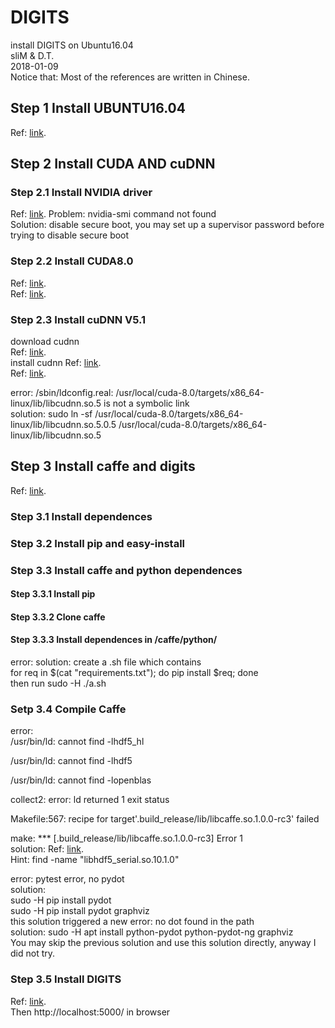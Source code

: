 # DIGITS
install DIGITS on Ubuntu16.04 <br />
sliM & D.T. <br />
2018-01-09 <br />
Notice that: Most of the references are written in Chinese.

## Step 1 Install UBUNTU16.04
Ref: [link](http://www.cnblogs.com/Duane/p/6776302.html"Chinese").
## Step 2 Install CUDA AND cuDNN
### Step 2.1 Install NVIDIA driver
Ref: [link](http://blog.csdn.net/cdwxx1234/article/details/75121562 "Chinese").
Problem: nvidia-smi command not found <br/>
Solution: disable secure boot, you may set up a supervisor password before trying to disable secure boot <br/>
### Step 2.2 Install CUDA8.0
Ref: [link](http://blog.csdn.net/cdwxx1234/article/details/75121562 "Chinese").<br/>
Ref: [link](http://blog.csdn.net/autocyz/article/details/52299889/ "Chinese").
### Step 2.3 Install cuDNN V5.1
download cudnn <br/>
Ref: [link](https://developer.nvidia.com/rdp/cudnn-archive "Chinese").<br/>
install cudnn
Ref: [link](http://blog.csdn.net/cdwxx1234/article/details/75121562 "Chinese").<br/>
Ref: [link](http://blog.csdn.net/jhszh418762259/article/details/52958287?locationNum=8&fps=1 "Chinese").<br/>

error: /sbin/ldconfig.real: /usr/local/cuda-8.0/targets/x86_64-linux/lib/libcudnn.so.5 is not a symbolic link <br/>
solution: sudo ln -sf /usr/local/cuda-8.0/targets/x86_64-linux/lib/libcudnn.so.5.0.5 /usr/local/cuda-8.0/targets/x86_64-linux/lib/libcudnn.so.5 <br/>
## Step 3 Install caffe and digits
Ref: [link](http://blog.csdn.net/cdwxx1234/article/details/76043638 "Chinese").<br/>

### Step 3.1 Install dependences
### Step 3.2 Install pip and easy-install
### Step 3.3 Install caffe and python dependences
#### Step 3.3.1 Install pip
#### Step 3.3.2 Clone caffe
#### Step 3.3.3 Install dependences in /caffe/python/
error: 
solution: create a .sh file which contains<br/>
for req in $(cat "requirements.txt"); do pip install $req; done <br/>
then run sudo -H ./a.sh
### Setp 3.4 Compile Caffe
error:<br/>
/usr/bin/ld: cannot find -lhdf5_hl<br/>

/usr/bin/ld: cannot find -lhdf5<br/>

/usr/bin/ld: cannot find -lopenblas<br/>

collect2: error: ld returned 1 exit status<br/>

Makefile:567: recipe for target'.build_release/lib/libcaffe.so.1.0.0-rc3' failed<br/>

make: *** [.build_release/lib/libcaffe.so.1.0.0-rc3] Error 1<br/>
solution: Ref: [link](http://blog.csdn.net/cdwxx1234/article/details/75136657 "Chinese").<br/>
Hint: find -name "libhdf5_serial.so.10.1.0"

error: pytest error, no pydot<br/>
solution: <br/>
sudo -H pip install pydot<br/>
sudo -H pip install pydot graphviz<br/>
this solution triggered a new error: no dot found in the path <br/>
solution: sudo -H apt install python-pydot python-pydot-ng graphviz <br/>
You may skip the previous solution and use this solution directly, anyway I did not try.
### Step 3.5 Install DIGITS
Ref: [link](https://github.com/NVIDIA/DIGITS/blob/master/docs/Configuration.md).<br/>
Then http://localhost:5000/ in browser <br/> 








